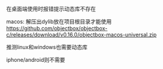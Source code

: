 
在桌面端使用时报错提示动态库不存在

macos: 解压出dylib放在项目根目录才能使用
https://github.com/objectbox/objectbox-c/releases/download/v0.16.0/objectbox-macos-universal.zip

推测linux和windows也需要动态库

iphone/android则不需要
